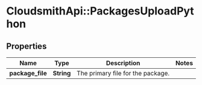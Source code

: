 # CloudsmithApi::PackagesUploadPython

## Properties
Name | Type | Description | Notes
------------ | ------------- | ------------- | -------------
**package_file** | **String** | The primary file for the package. | 


